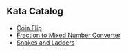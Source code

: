 ## Kata Catalog
- [Coin Flip](./coin-flip)
- [Fraction to Mixed Number Converter](./fraction-to-mixed-num)
- [Snakes and Ladders](./snakes-and-ladders)
